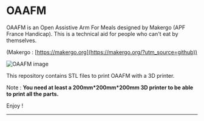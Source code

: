 # OAAFM

OAAFM is an Open Assistive Arm For Meals designed by Makergo (APF France Handicap). This is a technical aid for people who can't eat by themselves.

(Makergo : [https://makergo.org](https://makergo.org/?utm_source=github))

![OAAFM image](https://cdn.hackaday.io/images/7978881598868180351.jpg)

This repository contains STL files to print OAAFM with a 3D printer.

Note : **You need at least a 200mm\*200mm\*200mm 3D printer to be able to print all the parts.**

Enjoy !

---
